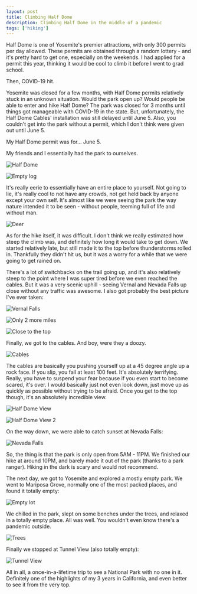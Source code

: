 ```yaml
---
layout: post
title: Climbing Half Dome
description: Climbing Half Dome in the middle of a pandemic
tags: ['hiking']
---
```


Half Dome is one of Yosemite's premier attractions, with only 300 permits per day allowed. These permits are obtained through
a random lottery - and it's pretty hard to get one, especially on the weekends. I had applied for a permit this year, thinking
it would be cool to climb it before I went to grad school.

Then, COVID-19 hit.

Yosemite was closed for a few months, with Half Dome permits relatively stuck in an unknown situation. Would the park open up?
Would people be able to enter and hike Half Dome? The park was closed for 3 months until things got manageable with COVID-19 in
the state. But, unfortunately, the Half Dome Cables' installation was still delayed until June 5. Also, you couldn't get into
the park without a permit, which I don't think were given out until June 5.

My Half Dome permit was for... June 5.

My friends and I essentially had the park to ourselves.

![Half Dome](https://lh3.googleusercontent.com/J5ViTuEjUjy8aCY7SIcT0jl4415niH2_-Xcy-2fjgaTVLzQDvkKAvR3s3O12jSu30sGBEwgWBpGBn_BTqnyLWxuzPbs6plKtu-6IGwOqoE6BJpkRREeSDg4PMe5cfcdNtrnFDtskT6HREMyYGIi_I8XTJuyscqLX-y4EliLkkCKxmga8MNsFWNJrjyVSTomb5s5Vw95zLUfCk9M81PXN51Wa0p2n6B-AuQEOPfnA5t01thNw_or6TBGpJefRgXU0kIN8PA39IMnEb2KKrQX0tlrH3CPNyH5_Ii-aLb2gyVZtAl-wb6dbHkvr8_Nzcs-lfPRBIOksqaB-BEy0XDzqCRkrXtCetDd4C_g2Pr2Bxtr7huYkYxHvrQttidyc4SzwFVpNrQYDLk9Nlr_Lca8I83I9zJ8aLOeGqmZkqpewOtJk5W7NhK_VhFHU5myosCGMAx4H78d9ihSyD2HUoJq15Z2T3Qx46MGU5zHZqoEaEhEhhIc_hgnHtCjEBR-bI351Rv171rR5fKcAdb6Tsq5s7N1PyPVYQ7eNA_pNp-CEAXwKB1agzfUbQhlRL8ps3PF5Zp6NCVB0QBDcF4ptRR8B2t6sVb68TlRdrOSGm111WGAQ9ofEkVndS3hxGU-oBkVc2MEtWAmm6YOd6nOnz1WvaR-DOhDHi8eDGX2RunkD6DktidoD3RdAcDM=w546-h728-no?authuser=0)

![Empty log](https://lh3.googleusercontent.com/Op9-MF8gcv3WZa1kN1CPRdNVSWIsvmLgXZ6zgIYiony-OhGIhKueHP_ANH9beEt0nCXfbivn_6YiGcfpxIf98ny57BPzNUUXhMMy5Yn4LeLY366vjgkmw91-sE_IB8seGm_U82RA7UMlj4dxlVCw9uaM26MtvgLDCHCsl2n79yCl_x4aBk1KFtL1J4d7JyQhszHHMXTc3woGsCaSGdWOQKilaLVtzN4KszJsl-GKrgsiAzJk-H66J9y7jmEVvrjraa-OQ8gSV1JBpNvu7wGwNIh-ZNzhy7mVsxZbLnBLaq48sRnkcJiaA6d0mjl9NtdXmoPTPk8Mzvu-N8ZQy6aL5jefNWNQUnq3MKVo27IDu7BOABwqN609kGXiLNB_Gff9AUtP7myfHUOfmWFFSTMoyUVXRIuzo63wN_W7i29oBTXWICKZ7uCEAo_zo2wvrmnFBSsdeV6ODb_pFVr6qtyVxADXpE3yOwej1XxxKzM4In27GV6utdcJBEtepiOU18zaT2liK0Cz1UU0297KfeUMq2gCYqcxMCxDK35nOTemklsfEKA8aRQfTq4IFAvSasZ1bWzPqM476mUC1E9R0Pf_NGTVV7N8VvTyuOBtGSZWV2YTkLAvZiI-0hJebpEQoAFG3RYY0BwhvYW7ur9fAMZWaF9kmUOnoBfQqVW5-vL_cZ6KK7ANmupkByA=w971-h728-no?authuser=0)

It's really eerie to essentially have an entire place to yourself. Not going to lie, it's really cool to not have any crowds, not get held back by anyone except your own self.
It's almost like we were seeing the park the way nature intended it to be seen - without people, teeming full of life and without man.

![Deer](https://lh3.googleusercontent.com/TMrmNQ6qpTBvXCJxeNVmiK8JXmBk28gyRhF5HXf_cSvJucxYQzq2Hn3iJfofdXeMxMUoau_kGE1FDqAQMQwFQPG9pmh2y0qo8bTSPDbsnWL3O98WjwNeAP0qz-4hmHwYVdH80Yy4x6pRLUO7LM9h1Awic_0Ls7lnKr2fR9nE3qy95ijhboh0ilwV5KwnepkXBpeZ00Z6_USSPC9Qmaf1IhYRzOtKTNVpmHbWnrrnVc5lxJ2fKmg5j5poM5uZdgA8x3_R9iU8oQ07u4dFNgzYyOXNsEB7t82R7Xd1vFEQPOOHdSQIJKup7RIdGmtemaI71OH8rfmcns6c3bRbDY3pGeDPfg2f-Mwdg7G2wZw1HknEjQdyiGZIxwu2E3TBk1VBxgkvlgFWJcDtGlBqLw7gX7VEBpX8NYvxxkJbvxtMgCSUnJh4NgsSdh0Y-1nga1IwOrNxQORtkkS4YdgkYDL4ZbK7gfCdk0THLSAC7pmVDJyDRQro_ioeUVDIO14vKqKMUajBBxrMvRiyLdZ6JZGiGHF2d5m6xAYHfNuZ1_BoPaONloXNSLmSpdGkfChurxxn_oCx6CqVcKc-whV9QUkHzDk3zBTBSjb8w8Gu2U9IxbERSFDSE8JbB-p9jx_qZSyEA5XnoFmkS9ACjG5w4nVQhpiYErVL1CXRED36sk4FIljB029Q8kuYDPM=w1000-h563-no?authuser=0)

As for the hike itself, it was difficult. I don't think we really estimated how steep the climb was, and definitely how long it would take to get down. We started
relatively late, but still made it to the top before thunderstorms rolled in. Thankfully they didn't hit us, but it was a worry for a while that we were going to get
rained on.

There's a lot of switchbacks on the trail going up, and it's also relatively steep to the point where I was super tired before we even reached the cables. But it was a very scenic uphill - seeing Vernal and Nevada Falls up close without
any traffic was awesome. I also got probably the best picture I've ever taken:

![Vernal Falls](https://lh3.googleusercontent.com/IP2BFf2gM6bH39Ray70JWzruVWUbjI6Dak7gVNWojFR-g4sLMsSTLW-e-NLAtJ_p0CX2I_wnOkYRqt9WWKDbbeidbm2NlmANdNi-egcS07NGoU49LCpmHSvqu0rDBJwdz6I9iTB7PVSggGbKWGfMvVo3xAb2pNQFTzTSqo96KbGshqNhhUwBiSWyhQ6y4liwKOlEAqZ7KL_9Fmj7EdUCTrrNf0OwZLlJjlutM05Al33djQA2NvnzCZjWRXCOXc3Cwg3MNvEP7nGyXZPAJRiHYbCEhF3qePcMgI4luMtwtiYOYxy3Y4bHlADN3KtxjgFM_tz-EIis8bQIfM62FfEgIgFcpqMBJfm79aZ8cgSaC7b8B0Tt3LVTXhOIpbNoMw1Wg9k0KNXnDZTuf61Lu3rXax51Y4uTc-kofDviQd5HjUiDoK-2I6M4L1K8pM2rnHHdOiNXUQ6zxSifb_MVCgoRoC-8bm2_7IBt5Nla5RrqS2F18FwpltQ5goDJdHhbV5XhpPBy04mCVzY_XhFYXFv6e5mUUSznRQE-3yDhAI8eWKWiduG7yjzPl729qA_nOvXUd2iJZC0sO_jTlE4AH4PwzoRox3Uc5V3JVumzP67hSt5FgiPRqBV_lYLQnIKbF9xTkxVY16MXgKgMT2HL-HIvPIKl-caQvd4LrJSEwIi0zv7msU_2hWn64FU=w1920-h716-no?authuser=1)

![Only 2 more miles](https://lh3.googleusercontent.com/nl-pkqJLv7wTFOswlheqiQNL_Zv-2klT0rw1lpPrfhL_sVuwsiiLl3jetD27QUi7Bnx5dMD08eb0hx68Y-aMfHKh0hdRgH9U6u5rBZc4pJRaWAEyDU1_fUsKPASSlPQhdxmoeEUZjqad3_pmqdy0PfXBhz7i0n_oLE-ixVnszqUM_2P-SCsobeN1hHSgPE9dm_058s_LM0NJ7lEdi6-j9Ui_FAQwSkuTeCgsy1UKP8FuhT3tXGslwQ6rl4CNkbxMVAlDxX8JeBR3ZXW69Byq76ZdFxA-qK9FSgQckia8UaQpqycjHsD4XktGuJHkq7bFvbATGLG9AlMrKd9xNq1HlE50mPjatHNnFd-0N2qFcQGyu3rvZ7LuY66UrCX6cwPWfrbiLDBjyruPl5UHlblXqjbYeY0gg566Pz_kNqOtNF_imZvRXHIPS4b7GCxpe5Y6neOmz38YwvWrxgQ3K0b0HbnrXuZXSAAlfDHxUVfeyvV8b49x2fAlRI63eEj4dB_is3ugiYk_pwxPS48vV7tpjQipn5o1hvMqLFC5TVoNCd4zdPRl9ViwAbAXr01eDJhZ1VkU6RLiEnyRAdu4sT839z6guqW3K9iUPTKaHnZKwNpR6B6KkYpJM6dYMtbLTF_TfjeRQv8DIptEvwyRyxcHBNYviC1PVGdKlbuHgNvAsJ9U9vYNBAZZddk=w696-h927-no?authuser=1)

![Close to the top](https://lh3.googleusercontent.com/PgxKUSREK_67nbxNjcR5nvrwgeTvVMVFKXMaYvoXk2Alt0usB_DVJU3enJzi7tXdZDNi9rdv4BiMcMgv-fwTDKb8hH2qWFwDRytb9ee89frZnCu9XPmhvFAVn7xJHSqRhNA0V2zwxA6q85zf6Ak21v8VHQEotUB2eGdtMTfMvacBVctXeqOXW_DarqbYRO8j-hGxm4RunjWAOZTzSvXhz5L_C6nm07hUuprvE9rVVd2ZI-24DGWYSSBAwddkABu4Se-NuwK64a0PTNyJdNozOhbhecGttAeU2fb_D8mAARt0_c9s21_te-JV_Ex8J2XqT1vZyiC2W_0yiTP7mdzcaQRYSn2EuBkHHl8qjnpFHYR4rqrDu4P5ZkyKzg2gz97aUqCXiOOsx4aikuhdWlNblqq-FZonDLgeb1Q1aB3xN8nymvIxcyLMXJikeTY71uzNbo7XN-YiuQlNvbXB6SFqx2VtHVZ1RoDCIWIA2wd4D3lFnSdxgtcMnY06T7epqdYuewB6cPR8D4AGVA-gOJDHdyPkZrUsUffjUJmI6KAnl2YUJG5M7f3RyLEHaC4ZkTJEto5zZh0tlJSr8x9aUXVI0rubMxbcxIGdZv8kyctriKeJlWVwaXrl1TV-2MS6XMoBFl4wws0XHOlt9szRZaUks6g2sr0ArpVKuitdw9aLDeJJoCOIxeM-QyI=w1920-h535-no?authuser=1)

Finally, we got to the cables. And boy, were they a doozy.

![Cables](https://lh3.googleusercontent.com/Q05hGmB06JVENrn_a9SjWd8FRBk8ztvcQNp93jLUhHb4JattyDBLCyLXZVmQOBgiRds31FAauah8KmTFD8KW3MWYp8sBMpUrHVEkcbE1th_a_1y5OSv8J1KqXQMz3h4vDRNdptUtphehELXtIFSMq3FGksGVF7mbeaL2CTfSLU-5aGHQBTcC0Mz9jKPFP6zVcahJ5mbmrkdIGXbfhZeWeU9VOJEQr_JpKL-FOPLpYRSjfhLpUB5Fk1NVZMxnNusq9ddFQ1XCaX17jelnW1FaYvzb_u3w08TfE4LaXDRjUfs8JhXzbNdWHKBVXt4Y8AQAgdXaBe1ONkzeguS2zQTAzuyMNDU1HOLA_sW2g8XK0gJKl4-BlMzVQx-eRng5W6rRALE3fiLNZSxKENuZGrJkW7XKrgmFRZtq-A3LS-M64OoKQaeAi_0KnaEhuT_NckUMAzet8S2Q4OIIcG2V553r1Xc8kKGRk_-3sIa_rGbFWAG6QlAqX4Tv8dIkhrEyOL7PbzTeTkstlx7lMUHF0_rTnnJObhYHixLAvnWdEppHdP3_9Jc35dsz8s4umshW7oc_K2jfGXS8GCyU4LvMfKmrLJ88C_3UISivHneAMeJSBDd3c2-nSgKMtnVzGPTK3fE7pny7_wVAhps6hw3jGDfY0Piip2nY1NqZQAKdVNrjrEfUEfGWq2Ps_w=w1236-h928-no?authuser=1)

The cables are basically you pushing yourself up at a 45 degree angle up a rock face. If you slip, you fall at least 100 feet. It's absolutely terrifying. Really, you have to
suspend your fear because if you even start to become scared, it's over. I would basically just not even look down, just move up as quickly as possible without trying to be afraid. Once you get to the top though, it's
an absolutely incredible view.

![Half Dome View](https://lh3.googleusercontent.com/c6-ILSZRrYj9Eq_9-wUqWnwkNAcbdVEo7CiEkNfgNe8YpXqDM_T8MkXMxgTkLKilOMnBYnHqCGRM1eKxXdesZXHB4NYtZGPhrHaDUD42PiDpcungIOCToR-9PYKlng7pDqPYC_kVRJg0FTangXe93WURy0YpXXU5p-kJqDL-k-L7RH-0GtK2A_0maPyt96UHwI7s-L6UbvKtR1IO5X6Xo3rCq27QXDwHH41b5MzX1GvOrWRjZe5HQHbu_VhY78V8PCrs7BVoK5k2tskUO-6PQTdi7uMmCPXPgotOWNHztCQSAxy4HLbOvyk8Qf5uFinOw9SQSL2kq4zNWRIUc7Wynhn3v1fDQFVY4dh0A9WmR8by3JUh3u_9aFd09cw_pI-w1gdUH94kUjFK-w8v3HBoopjreQPpS5Rt4lHzZvhmmgEPXjE0nFA-IYsrHNRe5VtoKob0q1DPe6sW1FFU2nO_cJX6UOBCmzZrQgoTZs5QYgLE66sn1K_796s_0UEGiPotALwX6qHn2ziZ_CaSCaDhuU08ELSRi3tYUiajEqPUMAmrexvFAcTlqdq_1CRRr5eg8B6oQYw9dlYhPkOFnLC8Y7LQPf5shNjtbL5A3xPf07nC7LB1BLa1nVefsuGd3YTrDMSW75XA9_7fB9Vh0EZyqU4iNCWFgGiJ15VudPF-6eYOUyqZLqc5U2A=w938-h220-no?authuser=1)

![Half Dome View 2](https://lh3.googleusercontent.com/bjodphyS5JXOWtWHm3NuOnzZecPjUpzp8WTxmkFWtN4zRh0JGYg0UulVpucR_hCzKwnOSL43nWtbfn-KOdVa6c-5rCek5gHgNRvz8eUs7_aE3exVR6QXZt99eCKKR-3LtCmcvjMuypqlJffUm9Lw6chohfDmxDqfbqyrbuumiFUVswi3qRiut_y3C7swK9x1_0FQ3M8nBb_a26lHG6SLdW1IDyM-KqfYHMe5l_GXdw748FdOA1ReBIg5ZmOlg0HVlSGrp-Xvsfn49XdwV6_vGRxmxJSQ_vienhjp-BM9iR_5bzFBo2jOB3FApmfOc2RAKHRBp88PQtBL2Aa3r2qjeiWv4rhjn7jbnyWZ3jWPqsI86xNxAWH910QS0p-wGnMPpzTcSyaQO7j5jly6n7O8pyFA-1IppY2WnqZN1vKbwxb1E5pSVslR5HiELJlofqjfx2n_JUllQTxlJyRtmTWY1PHyW_t1BU3aBJtaj8QSZXrOpfc9NnVhvKE1yKnWwI2lWQBRR_A5yWr-xeAzHgwe_G20KJ7e7ZqEMq-eUvOGZaRYvzc90ZBGKxJxk1wC3wi-tkMFfstm9tHi7yVLshH_Wo7g9k_DjbG6XTF9mwEF-d1mTWjrLhOvj62WwbF3JCIjxu5AmHWh0oxsWXER6zvZAGuIAYo1k9tXTtQ0IVXBFOdnFgvhsq0JDQ=w1000-h563-no?authuser=1)

On the way down, we were able to catch sunset at Nevada Falls:

![Nevada Falls](https://lh3.googleusercontent.com/Ta_r_RhaqG5W97S2emy9HGRyzQJbFH0NKeG5bI3I1rREvitayY7VfEnaMPMeaeNTpyL1OMEjw6DOcIu8S5fpK3dt82ky1UmypHoeqSM30ZW3TkbdYkzovjwoalX-8gGF7_qwL4Lum2OzXMH00UTN60V6s5fioly-DrDI0Y1GFUi7ZmVwu01usOf3uAxSpS7LNVtvE5PoZn9tLjeVMRynWiUsumHzLe-QOQYApLuQ-Roy2XY3NXjSz7AzC3uA0g9_R_W-Xsc3pop4HiyaJgmFhPQdssHKPyHye2JAxwRdWrcuNj398FrnHF7X24xZczX6Pr68j152lhxxx5mtYd7yW3TKFuJmHisI5l7kNzqQrv7DASeKtJiy2nmENqQqPAwbHhd0Vqt1fZcqXT9nEXAPeNZWo4A-fX7VzoDZP3CFlt1t7BtmJQhdrajU-Fo1uDvEm9qH31WoYXtOKNjfEfZ4010JR12UjEQCxUlKg3AgUbD4uNlFXJTZg0dhkZlLkpPghFYtuG-mwH6gPRAuaUTqBak7AXZKPdQINBZ9vU8IeacN8tuEAOHXThANi6f9GQC-5-lbcdtML_A_zOqHenAYhNLrzNmc_HG04Afhe8S7Nlqo-h8hQMFORf4-0HaFn9pXUXJsi1hTt6as-14cG6CRwWDXNrwfaYIT8SOzgWq73A6ufEvgeXr1Rg=w1920-h748-no?authuser=1)

So, the thing is that the park is only open from 5AM - 11PM. We finished our hike at around 10PM, and barely made it out of the park (thanks to a park ranger). Hiking in the dark is scary and would not recommend.

The next day, we got to Yosemite and explored a mostly empty park. We went to Mariposa Grove, normally one of the most packed places, and found it totally empty:

![Empty lot](https://lh3.googleusercontent.com/EZfg_a5Yt3FIyb_vPanSjof_xoRUuQOmP1hergLorFCNAzNhD9Tj9orNVzQGPuVIW5ZiW0vxhSRl4T7KTfcpPDx9GJs6bdRM1XULVSENjjikeWz1r3R2Rdv01QnwH7DUCMoWwxGmHCRR0paylj9cU1ZKCKZ3000l6u2rxZhIFsWo39SuWLHljgR4ARvQB5TBKmD8h-8iQdXBFGZyBXCpreAnIWW2YPauaz9Vh8d0nCSUhIUSMCI2f59jKMmGAMXgb0jrr2qfr8t-gfAtVzMuRaEKfgt9An00fQvr5HMS8oDk8lYYePvjmHy1YVQnS8i_UmYT68_9VnOFaOjORpLvFwaDzqPm5BUPwsGWJ-DSLFUlcISbqUXoYqmYJirnD3IHH_pds-NfQ2FAePMo-dJ64TWcR8ub1OXGZHBMBPAmhT9MYhLlMpF09W5T9qHxCfPd_f05vv9Gn3Jkl1OsOyJB-QRo_qwJ066667thQX8RZKL139BwJyGgaG9n2ct66KEkD6zVVZcvS_RSn8o0BvT_jGBUDNH1uWovw1izB31UrTWi2JovWQRB1zMrDbLo7brPjXN5X00gmuuAoEZLKlU7Z0qAs3lGFAsl6uKapFYf2UwA7TlkNp7Y-kcHUTKpVlfELNiD5yDQmw9dPifHle9pinhAarPuGFUqxiVKih_ALK5Mmc694NEZK6Y=w281-h211-no?authuser=1)

We chilled in the park, slept on some benches under the trees, and relaxed in a totally empty place. All was well. You wouldn't even know there's a pandemic outside.

![Trees](https://lh3.googleusercontent.com/pw/ACtC-3deVLKRhid4sfRcWL5oJ-O9EvfHjkZD54KEdqEPVf3rzTam3jpNDH2aoPkl1CWkX-3TzD_rhGxlY4DOC1RmUJsEYNkSLoXHI4fNaN3_F6cRtggMWaZjROwe0WoSpjTKxOgVcLfGu-MxujQo_w0A545D=w1236-h928-no?authuser=1)

Finally we stopped at Tunnel View (also totally empty):

![Tunnel View](https://lh3.googleusercontent.com/pw/ACtC-3fcmteYFeIIm5STKaOImpPr9ro1UhLa6_Cmqi5v-KEtcmXthvfomHHVFmTsHSj1tbzXDGpP7DAFBkUoPZsrGBvjf_NCJKBekyqAgL8mRvsmppaFPPh22ldPgsyNWRMP28egKDueQiaPFPXtXkJKQnA=w1920-h757-no?authuser=1)

All in all, a once-in-a-lifetime trip to see a National Park with no one in it. Definitely one of the highlights of my 3 years in California, and even better to see it from the very top.
